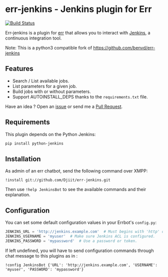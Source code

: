 # err-jenkins - Jenkins plugin for Err

[![Build Status](https://travis-ci.org/Djiit/err-jenkins.svg?branch=master)](https://travis-ci.org/Djiit/err-jenkins)

Err-jenkins is a plugin for [err](https://github.com/gbin/err) that allows you to interact with [Jenkins](http://jenkins-ci.org), a continuous integration tool.

Note: This is a python3 compatible fork of https://github.com/benvd/err-jenkins

## Features

* Search / List available jobs.
* List parameters for a given job.
* Build jobs with or without parameters.
* Support AUTOINSTALL_DEPS thanks to the `requirements.txt` file.

Have an idea ? Open an [issue](https://github.com/Djiit/err-jenkins/issues) or send me a [Pull Request](https://github.com/Djiit/err-jenkins/pulls).

## Requirements

This plugin depends on the Python Jenkins:

```bash
pip install python-jenkins
```

## Installation

As admin of an err chatbot, send the following command over XMPP:

```
!install git://github.com/Djiit/err-jenkins.git
```

Then use `!help JenkinsBot` to see the available commands and their explanation.

## Configuration

You can set some default configuration values in your Errbot's `config.py`:

```python
JENKINS_URL = 'http://jenkins.example.com'  # Must begins with 'http' or 'https'.
JENKINS_USERNAME = 'myuser'  # Make sure Jenkins ACL is configured.
JENKINS_PASSWORD = 'mypassword'  # Use a password or token.
```

If left undefined, you will have to send configuration commands through chat message to this plugins as in :

```
!config JenkinsBot {'URL': 'http://jenkins.example.com', 'USERNAME': 'myuser', 'PASSWORD': 'mypassword'}
```
